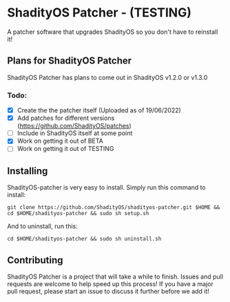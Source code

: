 # ShadityOS Patcher - (TESTING)
A patcher software that upgrades ShadityOS so you don't have to reinstall it!
## Plans for ShadityOS Patcher
ShadityOS Patcher has plans to come out in ShadityOS v1.2.0 or v1.3.0
### Todo:
- [x] Create the the patcher itself (Uploaded as of 19/06/2022)
- [x] Add patches for different versions  (https://github.com/ShadityOS/patches)
- [ ] Include in ShadityOS itself at some point
- [x] Work on getting it out of BETA
- [ ] Work on getting it out of TESTING

## Installing
ShadityOS-patcher is very easy to install. Simply run this command to install:
```
git clone https://github.com/ShadityOS/shadityos-patcher.git $HOME && cd $HOME/shadityos-patcher && sudo sh setup.sh
```
And to uninstall, run this:
```
cd $HOME/shadityos-patcher && sudo sh uninstall.sh
```

## Contributing
ShadityOS Patcher is a project that will take a while to finish. Issues and pull requests are welcome to help speed up this process! If you have a major pull request, please start an issue to discuss it further before we add it!
